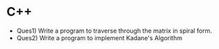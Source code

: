 # C++

- Ques1) Write a program to traverse through the matrix in spiral form.
- Ques2) Write a program to implement Kadane's Algorithm